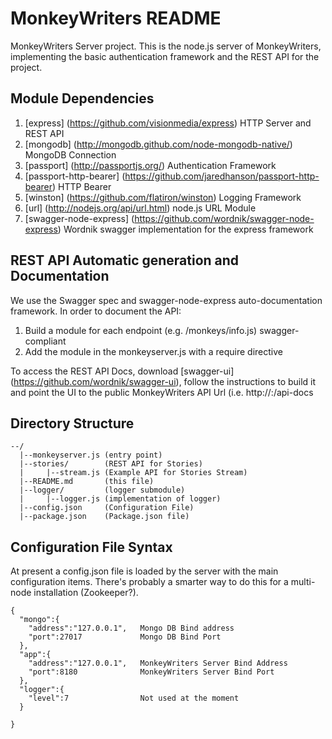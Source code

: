# MonkeyWriters README 

MonkeyWriters Server project. This is the node.js server of MonkeyWriters, implementing the basic
authentication framework and the REST API for the project.



## Module Dependencies

1. [express] (https://github.com/visionmedia/express) HTTP Server and REST API 
2. [mongodb] (http://mongodb.github.com/node-mongodb-native/) MongoDB Connection
3. [passport] (http://passportjs.org/) Authentication Framework
4. [passport-http-bearer] (https://github.com/jaredhanson/passport-http-bearer) HTTP Bearer
5. [winston] (https://github.com/flatiron/winston) Logging Framework
6. [url] (http://nodejs.org/api/url.html) node.js  URL Module
7. [swagger-node-express] (https://github.com/wordnik/swagger-node-express) Wordnik swagger implementation for the express framework


## REST API Automatic generation and Documentation
We use the Swagger spec and swagger-node-express auto-documentation framework.
In order to document the API:
1. Build a module for each endpoint (e.g. /monkeys/info.js) swagger-compliant
2. Add the module in the monkeyserver.js with a require directive


To access the REST API Docs, download [swagger-ui] (https://github.com/wordnik/swagger-ui), follow
the instructions to build it and point the UI to the public MonkeyWriters API Url 
(i.e. http://<server>:<port>/api-docs



## Directory Structure
```
--/
  |--monkeyserver.js (entry point)
  |--stories/        (REST API for Stories)
  |     |--stream.js (Example API for Stories Stream)
  |--README.md       (this file)
  |--logger/         (logger submodule)
  |     |--logger.js (implementation of logger)
  |--config.json     (Configuration File)
  |--package.json    (Package.json file)
```

## Configuration File Syntax
At present a config.json file is loaded by the server with the main configuration items.
There's probably a smarter way to do this for a multi-node installation (Zookeeper?).
```
{
  "mongo":{                
    "address":"127.0.0.1",   Mongo DB Bind address
    "port":27017             Mongo DB Bind Port
  },
  "app":{
    "address":"127.0.0.1",   MonkeyWriters Server Bind Address
    "port":8180              MonkeyWriters Server Bind Port
  },
  "logger":{
    "level":7                Not used at the moment
  }

}
```


